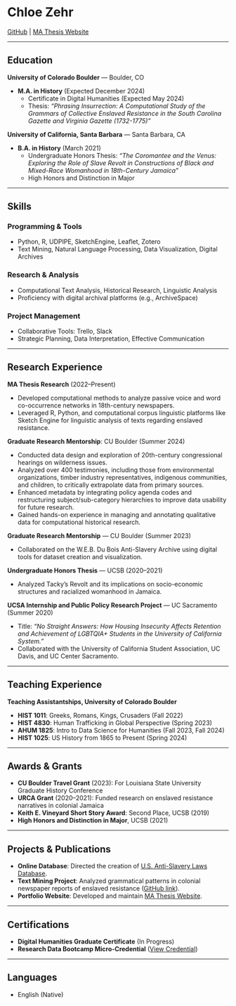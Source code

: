 # Chloe Zehr  
[GitHub](https://github.com/chloeazehr?tab=repositories) | [MA Thesis Website](https://chloeazehr.github.io/phrasing-insurrection/)  

---

## Education  
**University of Colorado Boulder** — Boulder, CO  
- **M.A. in History** (Expected December 2024)  
  - Certificate in Digital Humanities (Expected May 2024)  
  - Thesis: *“Phrasing Insurrection: A Computational Study of the Grammars of Collective Enslaved Resistance in the South Carolina Gazette and Virginia Gazette (1732-1775)”*

**University of California, Santa Barbara** — Santa Barbara, CA  
- **B.A. in History** (March 2021)  
  - Undergraduate Honors Thesis: *“The Coromantee and the Venus: Exploring the Role of Slave Revolt in Constructions of Black and Mixed-Race Womanhood in 18th-Century Jamaica”*  
  - High Honors and Distinction in Major  

---

## Skills  
### Programming & Tools  
- Python, R, UDPIPE, SketchEngine, Leaflet, Zotero  
- Text Mining, Natural Language Processing, Data Visualization, Digital Archives  

### Research & Analysis  
- Computational Text Analysis, Historical Research, Linguistic Analysis  
- Proficiency with digital archival platforms (e.g., ArchiveSpace)  

### Project Management  
- Collaborative Tools: Trello, Slack  
- Strategic Planning, Data Interpretation, Effective Communication  

---

## Research Experience  
**MA Thesis Research** (2022–Present)  
- Developed computational methods to analyze passive voice and word co-occurrence networks in 18th-century newspapers.  
- Leveraged R, Python, and computational corpus linguistic platforms like Sketch Engine for linguistic analysis of texts regarding enslaved resistance.  

**Graduate Research Mentorship**: CU Boulder (Summer 2024) 
- Conducted data design and exploration of 20th-century congressional hearings on wilderness issues.  
- Analyzed over 400 testimonies, including those from environmental organizations, timber industry representatives, indigenous communities, and children, to critically extrapolate data from primary sources.  
- Enhanced metadata by integrating policy agenda codes and restructuring subject/sub-category hierarchies to improve data usability for future research.  
- Gained hands-on experience in managing and annotating qualitative data for computational historical research.

**Graduate Research Mentorship** — CU Boulder (Summer 2023)  
- Collaborated on the W.E.B. Du Bois Anti-Slavery Archive using digital tools for dataset creation and visualization.  

**Undergraduate Honors Thesis** — UCSB (2020–2021)  
- Analyzed Tacky’s Revolt and its implications on socio-economic structures and racialized womanhood in Jamaica.  

**UCSA Internship and Public Policy Research Project** — UC Sacramento (Summer 2020)  
- Title: *“No Straight Answers: How Housing Insecurity Affects Retention and Achievement of LGBTQIA+ Students in the University of California System.”*  
- Collaborated with the University of California Student Association, UC Davis, and UC Center Sacramento.  

---

## Teaching Experience  
**Teaching Assistantships, University of Colorado Boulder**  
- **HIST 1011**: Greeks, Romans, Kings, Crusaders (Fall 2022)  
- **HIST 4830**: Human Trafficking in Global Perspective (Spring 2023)  
- **AHUM 1825**: Intro to Data Science for Humanities (Fall 2023, Fall 2024)  
- **HIST 1025**: US History from 1865 to Present (Spring 2024)  

---

## Awards & Grants  
- **CU Boulder Travel Grant** (2023): For Louisiana State University Graduate History Conference  
- **URCA Grant** (2020–2021): Funded research on enslaved resistance narratives in colonial Jamaica  
- **Keith E. Vineyard Short Story Award**: Second Place, UCSB (2019)  
- **High Honors and Distinction in Major**, UCSB (2021)  

---

## Projects & Publications  
- **Online Database**: Directed the creation of [U.S. Anti-Slavery Laws Database](https://usantislaverylaws.org/public/index.php).  
- **Text Mining Project**: Analyzed grammatical patterns in colonial newspaper reports of enslaved resistance ([GitHub link](https://github.com/chloeazehr?tab=repositories)).  
- **Portfolio Website**: Developed and maintain [MA Thesis Website](https://chloeazehr.github.io/phrasing-insurrection/).  

---

## Certifications  
- **Digital Humanities Graduate Certificate** (In Progress)  
- **Research Data Bootcamp Micro-Credential** ([View Credential](https://www.credly.com/badges/a6a663de-cab5-485f-b484-5cd616ce866a))  

---

## Languages  
- English (Native)  

